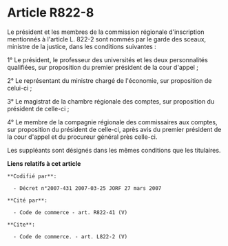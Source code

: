 # Article R822-8

Le président et les membres de la commission régionale d'inscription mentionnés à l'article L. 822-2 sont nommés par le garde
des sceaux, ministre de la justice, dans les conditions suivantes :

1° Le président, le professeur des universités et les deux personnalités qualifiées, sur proposition du premier président de
la cour d'appel ;

2° Le représentant du ministre chargé de l'économie, sur proposition de celui-ci ;

3° Le magistrat de la chambre régionale des comptes, sur proposition du président de celle-ci ;

4° Le membre de la compagnie régionale des commissaires aux comptes, sur proposition du président de celle-ci, après avis du
premier président de la cour d'appel et du procureur général près celle-ci.

Les suppléants sont désignés dans les mêmes conditions que les titulaires.

**Liens relatifs à cet article**

	**Codifié par**:

	  - Décret n°2007-431 2007-03-25 JORF 27 mars 2007

	**Cité par**:

	  - Code de commerce - art. R822-41 (V)

	**Cite**:

	  - Code de commerce. - art. L822-2 (V)
